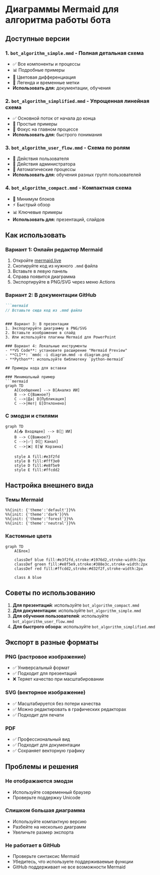 # Диаграммы Mermaid для алгоритма работы бота

## Доступные версии

### 1. `bot_algorithm_simple.mmd` - Полная детальная схема
- ✅ Все компоненты и процессы
- 📊 Подробные примеры
- 🎨 Цветовая дифференциация
- 📖 Легенда и временные метки
- **Использовать для:** документации, обучения

### 2. `bot_algorithm_simplified.mmd` - Упрощенная линейная схема
- ✅ Основной поток от начала до конца
- 📱 Простые примеры
- 🎯 Фокус на главном процессе
- **Использовать для:** быстрого понимания

### 3. `bot_algorithm_user_flow.mmd` - Схема по ролям
- 👤 Действия пользователя
- 👮 Действия администратора
- 🤖 Автоматические процессы
- **Использовать для:** обучения разных групп пользователей

### 4. `bot_algorithm_compact.mmd` - Компактная схема
- 📌 Минимум блоков
- ⚡ Быстрый обзор
- 📊 Ключевые примеры
- **Использовать для:** презентаций, слайдов

## Как использовать

### Вариант 1: Онлайн редактор Mermaid
1. Откройте [mermaid.live](https://mermaid.live/)
2. Скопируйте код из нужного `.mmd` файла
3. Вставьте в левую панель
4. Справа появится диаграмма
5. Экспортируйте в PNG/SVG через меню Actions

### Вариант 2: В документации GitHub
```markdown
```mermaid
// Вставьте сюда код из .mmd файла
```
```

### Вариант 3: В презентации
1. Экспортируйте диаграмму в PNG/SVG
2. Вставьте изображение в слайд
3. Или используйте плагины Mermaid для PowerPoint

### Вариант 4: Локальные инструменты
- **VS Code**: установите расширение "Mermaid Preview"
- **CLI**: `mmdc -i diagram.mmd -o diagram.png`
- **Python**: используйте библиотеку `python-mermaid`

## Примеры кода для вставки

### Минимальный пример
```mermaid
graph TD
    A[Сообщение] --> B[Анализ ИИ]
    B --> C{Важное?}
    C -->|Да| D[Публикация]
    C -->|Нет| E[Отклонено]
```

### С эмодзи и стилями
```mermaid
graph TD
    A[📥 Входящее] --> B[🧠 ИИ]
    B --> C{Важное?}
    C -->|✅| D[📢 Канал]
    C -->|❌| E[🗑️ Корзина]
    
    style A fill:#e3f2fd
    style B fill:#fff3e0
    style D fill:#e8f5e9
    style E fill:#ffcdd2
```

## Настройка внешнего вида

### Темы Mermaid
```mermaid
%%{init: {'theme':'default'}}%%
%%{init: {'theme':'dark'}}%%
%%{init: {'theme':'forest'}}%%
%%{init: {'theme':'neutral'}}%%
```

### Кастомные цвета
```mermaid
graph TD
    A[Блок]
    
    classDef blue fill:#e3f2fd,stroke:#1976d2,stroke-width:2px
    classDef green fill:#e8f5e9,stroke:#388e3c,stroke-width:2px
    classDef red fill:#ffcdd2,stroke:#d32f2f,stroke-width:2px
    
    class A blue
```

## Советы по использованию

1. **Для презентаций**: используйте `bot_algorithm_compact.mmd`
2. **Для документации**: используйте `bot_algorithm_simple.mmd`
3. **Для обучения пользователей**: используйте `bot_algorithm_user_flow.mmd`
4. **Для быстрого обзора**: используйте `bot_algorithm_simplified.mmd`

## Экспорт в разные форматы

### PNG (растровое изображение)
- ✅ Универсальный формат
- ✅ Подходит для презентаций
- ❌ Теряет качество при масштабировании

### SVG (векторное изображение)
- ✅ Масштабируется без потери качества
- ✅ Можно редактировать в графических редакторах
- ✅ Подходит для печати

### PDF
- ✅ Профессиональный вид
- ✅ Подходит для документации
- ✅ Сохраняет векторную графику

## Проблемы и решения

### Не отображаются эмодзи
- Используйте современный браузер
- Проверьте поддержку Unicode

### Слишком большая диаграмма
- Используйте компактную версию
- Разбейте на несколько диаграмм
- Увеличьте размер экспорта

### Не работает в GitHub
- Проверьте синтаксис Mermaid
- Убедитесь, что используете поддерживаемые функции
- GitHub поддерживает не все возможности Mermaid
